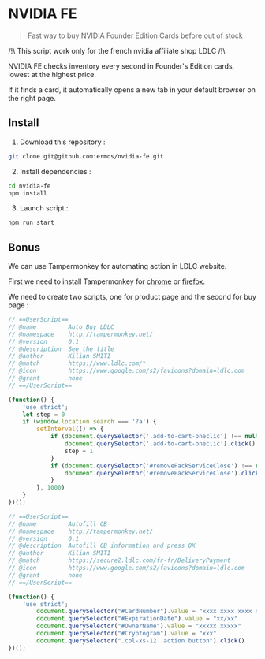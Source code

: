 # NVIDIA FE
> Fast way to buy NVIDIA Founder Edition Cards before out of stock

/!\ This script work only for the french nvidia affiliate shop LDLC /!\

NVIDIA FE checks inventory every second in Founder's Edition cards,
lowest at the highest price.

If it finds a card, it automatically opens a new tab in your default browser
on the right page.

## Install

1) Download this repository :
```bash
git clone git@github.com:ermos/nvidia-fe.git
```

2) Install dependencies :
```bash
cd nvidia-fe
npm install
```

3) Launch script :
```bash
npm run start
```

## Bonus

We can use Tampermonkey for automating action in LDLC website.

First we need to install Tampermonkey for
[chrome](https://chrome.google.com/webstore/detail/tampermonkey/dhdgffkkebhmkfjojejmpbldmpobfkfo/related?hl=fr)
or
[firefox](https://addons.mozilla.org/fr/firefox/addon/tampermonkey/).

We need to create two scripts, one for product page and the second for buy page :

```js
// ==UserScript==
// @name         Auto Buy LDLC
// @namespace    http://tampermonkey.net/
// @version      0.1
// @description  See the title
// @author       Kilian SMITI
// @match        https://www.ldlc.com/*
// @icon         https://www.google.com/s2/favicons?domain=ldlc.com
// @grant        none
// ==/UserScript==

(function() {
    'use strict';
    let step = 0
    if (window.location.search === '?a') {
        setInterval(() => {
            if (document.querySelector('.add-to-cart-oneclic') !== null && step === 0) {
                document.querySelector('.add-to-cart-oneclic').click()
                step = 1
            }
            if (document.querySelector('#removePackServiceClose') !== null && step === 1) {
                document.querySelector('#removePackServiceClose').click()
            }
        }, 1000)
    }
})();
```

```js
// ==UserScript==
// @name         Autofill CB
// @namespace    http://tampermonkey.net/
// @version      0.1
// @description  Autofill CB information and press OK
// @author       Kilian SMITI
// @match        https://secure2.ldlc.com/fr-fr/DeliveryPayment
// @icon         https://www.google.com/s2/favicons?domain=ldlc.com
// @grant        none
// ==/UserScript==

(function() {
    'use strict';
        document.querySelector("#CardNumber").value = "xxxx xxxx xxxx xxxx"
        document.querySelector("#ExpirationDate").value = "xx/xx"
        document.querySelector("#OwnerName").value = "xxxxx xxxxx"
        document.querySelector("#Cryptogram").value = "xxx"
        document.querySelector(".col-xs-12 .action button").click()
})();
```